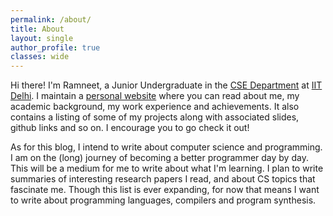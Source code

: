 ```yaml
---
permalink: /about/
title: About
layout: single
author_profile: true
classes: wide
---
```


Hi there! I'm Ramneet, a Junior Undergraduate in the [CSE Department](https://cse.iitd.ac.in) at [IIT Delhi](https://home.iitd.ac.in). I maintain a [personal website](https://ramneet-singh.netlify.app) where you can read about me, my academic background, my work experience and achievements. It also contains a listing of some of my projects along with associated slides, github links and so on. I encourage you to go check it out!

As for this blog, I intend to write about computer science and programming. I am on the (long) journey of becoming a better programmer day by day. This will be a medium for me to write about what I'm learning. I plan to write summaries of interesting research papers I read, and about CS topics that fascinate me. Though this list is ever expanding, for now that means I want to write about programming languages, compilers and program synthesis.
